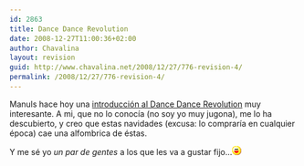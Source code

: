 ```yaml
---
id: 2863
title: Dance Dance Revolution
date: 2008-12-27T11:00:36+02:00
author: Chavalina
layout: revision
guid: http://www.chavalina.net/2008/12/27/776-revision-4/
permalink: /2008/12/27/776-revision-4/
---
```

Manuls hace hoy una <a href="http://manuls.inopia.net/archivos/introduccion-al-dance-dance-revolution" target="_blank">introducci&oacute;n al Dance Dance Revolution</a> muy interesante. A mi, que no lo conoc&iacute;a (no soy yo muy jugona), me lo ha descubierto, y creo que estas navidades (excusa: lo comprar&iacute;a en cualquier &eacute;poca) cae una alfombrica de &eacute;stas.

Y me s&eacute; yo _un par de gentes_ a los que les va a gustar fijo&#8230;![emo](/imagenes/emoticonos/risa.gif)